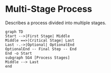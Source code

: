 # Multi-Stage Process

Describes a process divided into multiple stages.

```mermaid
graph TD
Start -->|First Stage| Middle
Middle ==>|Critical Stage| Last
Last -.->|Optional| OptionalEnd
OptionalEnd -- Final Step -- End
End -o Start
subgraph SG4 [Process Stages]
Middle --> Last
end
```
